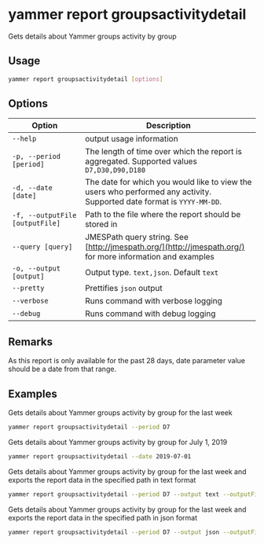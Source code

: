 # yammer report groupsactivitydetail

Gets details about Yammer groups activity by group

## Usage

```sh
yammer report groupsactivitydetail [options]
```

## Options

Option|Description
------|-----------
`--help`|output usage information
`-p, --period [period]`|The length of time over which the report is aggregated. Supported values `D7,D30,D90,D180`
`-d, --date [date]`|The date for which you would like to view the users who performed any activity. Supported date format is `YYYY-MM-DD`.
`-f, --outputFile [outputFile]`|Path to the file where the report should be stored in
`--query [query]`|JMESPath query string. See [http://jmespath.org/](http://jmespath.org/) for more information and examples
`-o, --output [output]`|Output type. `text,json`. Default `text`
`--pretty`|Prettifies `json` output
`--verbose`|Runs command with verbose logging
`--debug`|Runs command with debug logging

## Remarks

As this report is only available for the past 28 days, date parameter value should be a date from that range.

## Examples

Gets details about Yammer groups activity by group for the last week

```sh
yammer report groupsactivitydetail --period D7
```

Gets details about Yammer groups activity by group for July 1, 2019

```sh
yammer report groupsactivitydetail --date 2019-07-01
```

Gets details about Yammer groups activity by group for the last week and exports the report data in the specified path in text format

```sh
yammer report groupsactivitydetail --period D7 --output text --outputFile "groupsactivitydetail.txt"
```

Gets details about Yammer groups activity by group for the last week and exports the report data in the specified path in json format

```sh
yammer report groupsactivitydetail --period D7 --output json --outputFile "groupsactivitydetail.json"
```
